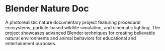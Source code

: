 # Blender Nature Doc

A photorealistic nature documentary project featuring procedural ecosystems, particle-based wildlife simulation, and cinematic lighting. The project showcases advanced Blender techniques for creating believable natural environments and animal behaviors for educational and entertainment purposes.

<script type="application/json">
{
  "category": "design 3d-animation",
  "technologies": [
    "Blender",
    "Cycles",
    "Geometry Nodes",
    "Blender Python API",
    "OpenEXR",
    "After Effects"
  ],
  "description": "A photorealistic nature documentary project featuring procedural ecosystems, particle-based wildlife simulation, and cinematic lighting. The project showcases advanced Blender techniques for creating believable natural environments and animal behaviors for educational and entertainment purposes.",
  "features": [
    "Procedural ecosystem generation using Geometry Nodes",
    "Particle-based wildlife behavior simulation",
    "Photorealistic vegetation and terrain modeling",
    "Advanced lighting and atmospheric effects",
    "Camera tracking and cinematography techniques",
    "4K resolution rendering with motion blur",
    "Automated animation systems for natural movements",
    "Post-production workflow integration"
  ],
  "use_cases": [
    "Educational nature documentaries",
    "Environmental awareness campaigns",
    "Scientific visualization and research",
    "Entertainment and media production",
    "Museum and exhibition installations",
    "Virtual reality nature experiences"
  ],
  "technical_details": "The project utilizes Blender's Geometry Nodes system for procedural generation of diverse ecosystems, including forests, grasslands, and aquatic environments. Tree and vegetation models are created using a combination of hand-modeling and procedural techniques, with material systems that respond to environmental factors like moisture and sunlight. Wildlife animation is achieved through particle systems combined with custom Python scripts that simulate flocking behavior, predator-prey interactions, and seasonal migration patterns. The lighting setup uses HDRI environments combined with area lights to simulate natural sunlight and sky conditions throughout different times of day. Rendering is optimized using Cycles with adaptive sampling and denoising to achieve 4K quality while maintaining reasonable render times. Camera work employs tracking and stabilization techniques to create smooth, documentary-style footage. The project includes a comprehensive asset library with over 200 plant species, 50 animal models, and various environmental elements. Post-production integration with After Effects enables color grading, compositing, and final output preparation for broadcast standards.",
  "difficulty": "advanced",
  "tags": [
    "blender",
    "3d-modeling",
    "procedural-generation",
    "animation",
    "photorealism",
    "nature"
  ]
}
</script>
